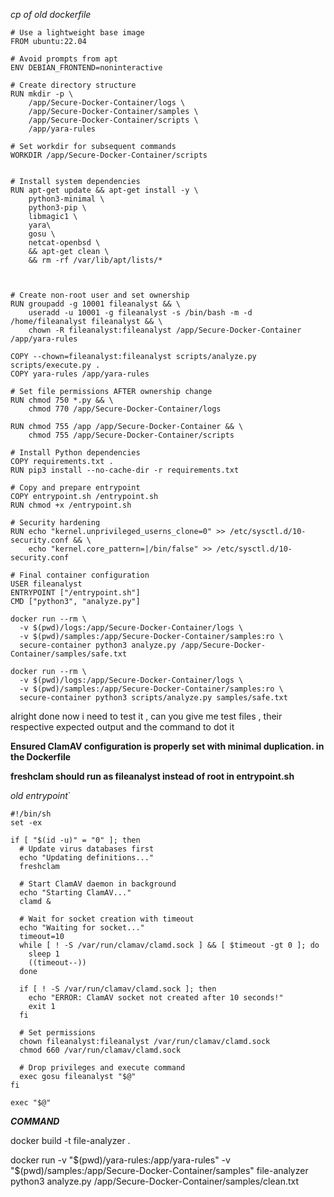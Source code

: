 *cp of old dockerfile*
```
# Use a lightweight base image
FROM ubuntu:22.04

# Avoid prompts from apt
ENV DEBIAN_FRONTEND=noninteractive

# Create directory structure
RUN mkdir -p \
    /app/Secure-Docker-Container/logs \
    /app/Secure-Docker-Container/samples \
    /app/Secure-Docker-Container/scripts \
    /app/yara-rules

# Set workdir for subsequent commands
WORKDIR /app/Secure-Docker-Container/scripts


# Install system dependencies
RUN apt-get update && apt-get install -y \
    python3-minimal \
    python3-pip \
    libmagic1 \
    yara\
    gosu \
    netcat-openbsd \
    && apt-get clean \
    && rm -rf /var/lib/apt/lists/*



# Create non-root user and set ownership
RUN groupadd -g 10001 fileanalyst && \
    useradd -u 10001 -g fileanalyst -s /bin/bash -m -d /home/fileanalyst fileanalyst && \
    chown -R fileanalyst:fileanalyst /app/Secure-Docker-Container /app/yara-rules

COPY --chown=fileanalyst:fileanalyst scripts/analyze.py scripts/execute.py .
COPY yara-rules /app/yara-rules

# Set file permissions AFTER ownership change
RUN chmod 750 *.py && \
    chmod 770 /app/Secure-Docker-Container/logs

RUN chmod 755 /app /app/Secure-Docker-Container && \
    chmod 755 /app/Secure-Docker-Container/scripts

# Install Python dependencies
COPY requirements.txt .
RUN pip3 install --no-cache-dir -r requirements.txt

# Copy and prepare entrypoint
COPY entrypoint.sh /entrypoint.sh
RUN chmod +x /entrypoint.sh

# Security hardening
RUN echo "kernel.unprivileged_userns_clone=0" >> /etc/sysctl.d/10-security.conf && \
    echo "kernel.core_pattern=|/bin/false" >> /etc/sysctl.d/10-security.conf

# Final container configuration
USER fileanalyst
ENTRYPOINT ["/entrypoint.sh"]
CMD ["python3", "analyze.py"]
```



```
docker run --rm \
  -v $(pwd)/logs:/app/Secure-Docker-Container/logs \
  -v $(pwd)/samples:/app/Secure-Docker-Container/samples:ro \
  secure-container python3 analyze.py /app/Secure-Docker-Container/samples/safe.txt
```

```
docker run --rm \
  -v $(pwd)/logs:/app/Secure-Docker-Container/logs \
  -v $(pwd)/samples:/app/Secure-Docker-Container/samples:ro \
  secure-container python3 scripts/analyze.py samples/safe.txt
```


alright done now i need to test it , can you give me test files , their respective expected output and the command to dot it



**Ensured ClamAV configuration is properly set with minimal duplication. in the Dockerfile**

**freshclam should run as fileanalyst instead of root in entrypoint.sh**





*old entrypoint*`
```
#!/bin/sh
set -ex

if [ "$(id -u)" = "0" ]; then
  # Update virus databases first
  echo "Updating definitions..."
  freshclam

  # Start ClamAV daemon in background
  echo "Starting ClamAV..."
  clamd &

  # Wait for socket creation with timeout
  echo "Waiting for socket..."
  timeout=10
  while [ ! -S /var/run/clamav/clamd.sock ] && [ $timeout -gt 0 ]; do
    sleep 1
    ((timeout--))
  done

  if [ ! -S /var/run/clamav/clamd.sock ]; then
    echo "ERROR: ClamAV socket not created after 10 seconds!"
    exit 1
  fi

  # Set permissions
  chown fileanalyst:fileanalyst /var/run/clamav/clamd.sock
  chmod 660 /var/run/clamav/clamd.sock

  # Drop privileges and execute command
  exec gosu fileanalyst "$@"
fi

exec "$@"
```






***COMMAND***

docker build -t file-analyzer .

docker run -v "$(pwd)/yara-rules:/app/yara-rules"            -v "$(pwd)/samples:/app/Secure-Docker-Container/samples"  file-analyzer python3 analyze.py /app/Secure-Docker-Container/samples/clean.txt
